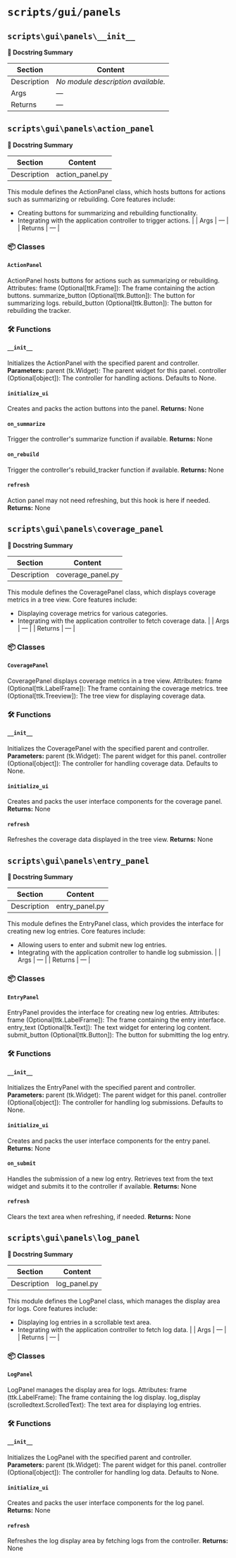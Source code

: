 # `scripts/gui/panels`


## `scripts\gui\panels\__init__`

**🧠 Docstring Summary**

| Section | Content |
|---------|---------|
| Description | *No module description available.* |
| Args | — |
| Returns | — |


## `scripts\gui\panels\action_panel`

**🧠 Docstring Summary**

| Section | Content |
|---------|---------|
| Description | action_panel.py
This module defines the ActionPanel class, which hosts buttons for actions such as summarizing or rebuilding.
Core features include:
- Creating buttons for summarizing and rebuilding functionality.
- Integrating with the application controller to trigger actions. |
| Args | — |
| Returns | — |

### 📦 Classes
#### `ActionPanel`
ActionPanel hosts buttons for actions such as summarizing or rebuilding.
Attributes:
frame (Optional[ttk.Frame]): The frame containing the action buttons.
summarize_button (Optional[ttk.Button]): The button for summarizing logs.
rebuild_button (Optional[ttk.Button]): The button for rebuilding the tracker.

### 🛠️ Functions
#### `__init__`
Initializes the ActionPanel with the specified parent and controller.
**Parameters:**
parent (tk.Widget): The parent widget for this panel.
controller (Optional[object]): The controller for handling actions. Defaults to None.

#### `initialize_ui`
Creates and packs the action buttons into the panel.
**Returns:**
None

#### `on_summarize`
Trigger the controller's summarize function if available.
**Returns:**
None

#### `on_rebuild`
Trigger the controller's rebuild_tracker function if available.
**Returns:**
None

#### `refresh`
Action panel may not need refreshing, but this hook is here if needed.
**Returns:**
None


## `scripts\gui\panels\coverage_panel`

**🧠 Docstring Summary**

| Section | Content |
|---------|---------|
| Description | coverage_panel.py
This module defines the CoveragePanel class, which displays coverage metrics in a tree view.
Core features include:
- Displaying coverage metrics for various categories.
- Integrating with the application controller to fetch coverage data. |
| Args | — |
| Returns | — |

### 📦 Classes
#### `CoveragePanel`
CoveragePanel displays coverage metrics in a tree view.
Attributes:
frame (Optional[ttk.LabelFrame]): The frame containing the coverage metrics.
tree (Optional[ttk.Treeview]): The tree view for displaying coverage data.

### 🛠️ Functions
#### `__init__`
Initializes the CoveragePanel with the specified parent and controller.
**Parameters:**
parent (tk.Widget): The parent widget for this panel.
controller (Optional[object]): The controller for handling coverage data. Defaults to None.

#### `initialize_ui`
Creates and packs the user interface components for the coverage panel.
**Returns:**
None

#### `refresh`
Refreshes the coverage data displayed in the tree view.
**Returns:**
None


## `scripts\gui\panels\entry_panel`

**🧠 Docstring Summary**

| Section | Content |
|---------|---------|
| Description | entry_panel.py
This module defines the EntryPanel class, which provides the interface for creating new log entries.
Core features include:
- Allowing users to enter and submit new log entries.
- Integrating with the application controller to handle log submission. |
| Args | — |
| Returns | — |

### 📦 Classes
#### `EntryPanel`
EntryPanel provides the interface for creating new log entries.
Attributes:
frame (Optional[ttk.LabelFrame]): The frame containing the entry interface.
entry_text (Optional[tk.Text]): The text widget for entering log content.
submit_button (Optional[ttk.Button]): The button for submitting the log entry.

### 🛠️ Functions
#### `__init__`
Initializes the EntryPanel with the specified parent and controller.
**Parameters:**
parent (tk.Widget): The parent widget for this panel.
controller (Optional[object]): The controller for handling log submissions. Defaults to None.

#### `initialize_ui`
Creates and packs the user interface components for the entry panel.
**Returns:**
None

#### `on_submit`
Handles the submission of a new log entry.
Retrieves text from the text widget and submits it to the controller if available.
**Returns:**
None

#### `refresh`
Clears the text area when refreshing, if needed.
**Returns:**
None


## `scripts\gui\panels\log_panel`

**🧠 Docstring Summary**

| Section | Content |
|---------|---------|
| Description | log_panel.py
This module defines the LogPanel class, which manages the display area for logs.
Core features include:
- Displaying log entries in a scrollable text area.
- Integrating with the application controller to fetch log data. |
| Args | — |
| Returns | — |

### 📦 Classes
#### `LogPanel`
LogPanel manages the display area for logs.
Attributes:
frame (ttk.LabelFrame): The frame containing the log display.
log_display (scrolledtext.ScrolledText): The text area for displaying log entries.

### 🛠️ Functions
#### `__init__`
Initializes the LogPanel with the specified parent and controller.
**Parameters:**
parent (tk.Widget): The parent widget for this panel.
controller (Optional[object]): The controller for handling log data. Defaults to None.

#### `initialize_ui`
Creates and packs the user interface components for the log panel.
**Returns:**
None

#### `refresh`
Refreshes the log display area by fetching logs from the controller.
**Returns:**
None
